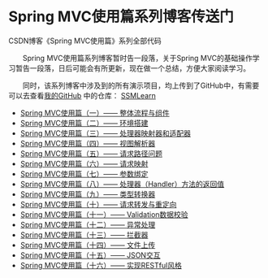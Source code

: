 # Spring MVC使用篇系列博客传送门
CSDN博客《Spring MVC使用篇》系列全部代码

&emsp;&emsp;Spring MVC使用篇系列博客暂时告一段落，关于Spring MVC的基础操作学习暂告一段落，日后可能会有所更新，现在做一个总结，方便大家阅读学习。

&emsp;&emsp;同时，该系列博客中涉及到的所有演示项目，均上传到了GitHub中，有需要可以去查看[我的GitHub](https://github.com/xiaobaixiaoda) 中的仓库： [SSMLearn](https://github.com/xiaobaixiaoda/SSMLearn)

- [Spring MVC使用篇（一）—— 整体流程与组件](https://blog.csdn.net/weixin_36378917/article/details/83541235)
-  [Spring MVC使用篇（二）—— 环境搭建](https://blog.csdn.net/weixin_36378917/article/details/83544597)
- [Spring MVC使用篇（三）—— 处理器映射器和适配器](https://blog.csdn.net/weixin_36378917/article/details/83549803)
- [Spring MVC使用篇（四）—— 视图解析器](https://blog.csdn.net/weixin_36378917/article/details/83622846)
- [Spring MVC使用篇（五）—— 请求路径问题](https://blog.csdn.net/weixin_36378917/article/details/83650708)
- [Spring MVC使用篇（六）—— 请求映射](https://blog.csdn.net/weixin_36378917/article/details/83659644)
- [Spring MVC使用篇（七）—— 参数绑定](https://blog.csdn.net/weixin_36378917/article/details/83660999)
- [Spring MVC使用篇（八）—— 处理器（Handler）方法的返回值](https://blog.csdn.net/weixin_36378917/article/details/83751890)
- [Spring MVC使用篇（九）—— 类型转换器](https://blog.csdn.net/weixin_36378917/article/details/83826678)
- [Spring MVC使用篇（十）—— 请求转发与重定向](https://blog.csdn.net/weixin_36378917/article/details/83894356)
- [Spring MVC使用篇（十一）—— Validation数据校验](https://blog.csdn.net/weixin_36378917/article/details/84060751)
- [Spring MVC使用篇（十二）—— 异常处理](https://blog.csdn.net/weixin_36378917/article/details/84136041)
- [Spring MVC使用篇（十三）—— 拦截器](https://blog.csdn.net/weixin_36378917/article/details/84227211)
- [Spring MVC使用篇（十四）—— 文件上传](https://blog.csdn.net/weixin_36378917/article/details/84259846)
- [Spring MVC使用篇（十五）—— JSON交互](https://blog.csdn.net/weixin_36378917/article/details/84313008)
- [Spring MVC使用篇（十六）—— 实现RESTful风格](https://blog.csdn.net/weixin_36378917/article/details/84315494)
